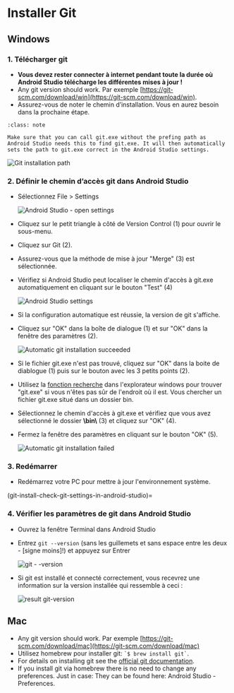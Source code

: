 # Installer Git

## Windows

### 1. Télécharger git

- **Vous devez rester connecter à internet pendant toute la durée où Android Studio télécharge les différentes mises à jour !**
- Any git version should work. Par exemple [https://git-scm.com/download/win](https://git-scm.com/download/win).
- Assurez-vous de noter le chemin d’installation. Vous en aurez besoin dans la prochaine étape.

```{admonition} make git.exe available via Windows PATH
:class: note

Make sure that you can call git.exe without the prefing path as Android Studio needs this to find git.exe. It will then automatically sets the path to git.exe correct in the Android Studio settings.

```

![Git installation path](../images/Update_GitPath.png)

### 2. Définir le chemin d’accès git dans Android Studio

- Sélectionnez File > Settings

  ![Android Studio - open settings](../images/Update_GitSettings1.png)

- Cliquez sur le petit triangle à côté de Version Control (1) pour ouvrir le sous-menu.

- Cliquez sur Git (2).

- Assurez-vous que la méthode de mise à jour "Merge" (3) est sélectionnée.

- Vérifiez si Android Studio peut localiser le chemin d'accès à git.exe automatiquement en cliquant sur le bouton "Test" (4)

  ![Android Studio settings](../images/AndroidStudio361_09.png)

- Si la configuration automatique est réussie, la version de git s'affiche.

- Cliquez sur "OK" dans la boîte de dialogue (1) et sur "OK" dans la fenêtre des paramètres (2).

  ![Automatic git installation succeeded](../images/AndroidStudio361_10.png)

- Si le fichier git.exe n'est pas trouvé, cliquez sur "OK" dans la boite de diablogue (1) puis sur le bouton avec les 3 petits points (2).

- Utilisez la [fonction recherche](https://www.tenforums.com/tutorials/94452-search-file-explorer-windows-10-a.html) dans l'explorateur windows pour trouver "git.exe" si vous n'êtes pas sûr de l'endroit où il est. Vous chercher un fichier git.exe situé dans un dossier bin.

- Sélectionnez le chemin d'accès à git.exe et vérifiez que vous avez sélectionné le dossier **\\bin\\** (3) et cliquez sur "OK" (4).

- Fermez la fenêtre des paramètres en cliquant sur le bouton "OK" (5).

  ![Automatic git installation failed](../images/AndroidStudio361_11.png)

### 3. Redémarrer

- Redémarrez votre PC pour mettre à jour l'environnement système.

(git-install-check-git-settings-in-android-studio)=
### 4. Vérifier les paramètres de git dans Android Studio

- Ouvrez la fenêtre Terminal dans Android Studio

- Entrez `git --version` (sans les guillemets et sans espace entre les deux - \[signe moins\]!) et appuyez sur Entrer

  ![git - -version](../images/AndroidStudio_gitversion1.png)

- Si git est installé et connecté correctement, vous recevrez une information sur la version installée qui ressemble à ceci :

  ![result git-version](../images/AndroidStudio_gitversion2.png)

## Mac

- Any git version should work. Par exemple [https://git-scm.com/download/mac](https://git-scm.com/download/mac)
- Utilisez homebrew pour installer git: `` `$ brew install git` ``.
- For details on installing git see the [official git documentation](https://git-scm.com/book/en/v2/Getting-Started-Installing-Git).
- If you install git via homebrew there is no need to change any preferences. Just in case: They can be found here: Android Studio - Preferences.
